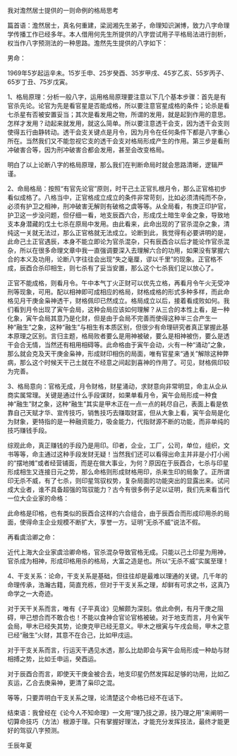 我对澹然居士提供的一则命例的格局思考

篇首语：澹然居士，真名何重建，梁润湘先生弟子，命理知识渊博，致力八字命理学传播工作已经多年。本人借用何先生所提供的八字尝试用子平格局法进行剖析，权当作八字预测法的一种思路。澹然先生提供的八字如下：

男命：

1969年5岁起运辛未。15岁壬申、25岁癸酉、35岁甲戌、45岁乙亥、55岁丙子、65岁丁丑、75岁戊寅。

1、格局原理：分析一般八字，运用格局原理要注意以下几个基本步骤：首先是有官杀先论。论官为先是看官星是否能成格，所以要注意官星成格的条件；论杀是看七杀星有否被安置妥当；其次是看发用之物，所谓的发用，就是起到作用的意思。怎样才发用？动起来就发用，就这么简单。所以要注意透干会支，因为透干会支则使得五行由静转动。透干会支关键点是月令，因为月令在任何条件下都是八字重心所在。当然我们又不能忽视它支的透干会支对格局形成产生的作用。第三步是看刑冲破害合等，因为刑冲破害合都会发用，甚至会改变格局。

明白了以上论断八字的格局原理，那么我们在判断命局时就会思路清晰，逻辑严谨。

2、命局格局：按照“有官先论官”原则，时干己土正官扎根月令，那么正官格初步看似成格了。八格当中，正官格成立成立的条件非常苛刻，比如必须清纯而不杂，必须有护卫之相神，刑冲破害无解则有破格之虞等等。从全局看，有庚正印护官，护卫这一步没问题，但仔细一看，地支辰酉六合，形成戊土暗生辛金之象，导致地支本身潜藏的戊土七杀在原局中发用。由此看来，此命出现的了官杀混杂之象，清纯这一关就无法过，那么正官格就无法成立。论断到此，我觉得有必要讲明的是，此命己土正官遇辰，本身不能立即论为官杀混杂，只有辰酉合以后才能论作官杀混杂，所以在很多命理文章中我一直强调要深入去理解六合的功用，如果没有掌握六合的本义及功用，论断八字往往会出现“失之毫厘，谬以千里”的现象。正官格不成，辰酉合杀印相生，则七杀有了妥当安置，那么这个七杀我们足以放心了。

正官不能成格，则看月令。午中本气丁火正财可以优先立格，再看月令午火无受冲刑等现象，可用。配以相神即可成相应的格局，财格成格的形式多种多样，而此命格见月干庚金枭神透干，财格佩印已然成立。格局成立以后，接着看成败如何。我们看到月令出现了寅午会局，这种会局应该如何理解？从三合的本性上看，是一种化象，寅午会局其意乃是化财，但是由于会局不完善而使得这种半三合产生一种“融生”之象，这种“融生”与相生有本质区别，但很少有命理研究者真正掌握此基本原理之区别。言归主题，格局败者要么是用神被破，要么是相神被伤，要么是透干会合无情，当然还有相用相碍等。此命格由于寅午会动，火有一种“涌动”之象，那么就会克及天干庚金枭神，形成财印相伤的局面，唯有官星来“通关”解除这种弊病，那么这个时候天干己土就在不经意之间起到喜神的作用了。可见，财格佩印较为完善。

3、格局意向：官格无成，月令财格，财星涌动，求财意向非常明显，命主从企从商实属常理。关键是通过什么手段谋财，如果单看月令，寅午会局形成一种食神“融生”财之象，这种“融生”其实是甲木正在一点一点的耗尽自己，表面上看是依靠自己天赋才华、宣传技巧，销售技巧去赚取财富，但从大象上看，寅午会局是化为财象，更特指的是一种融资能力，吸金能力，代指财源不断的功能，而非单纯的技巧赚钱手段。

综观此命，真正赚钱的手段乃是用印。印者，企业，工厂，公司，单位，组织，文书等等，命主通过这种手段发财无疑！当然我们还可以看得出命主并非是小打小闹的“摆地摊”或者经营铺面，而是在做大事业，为何？原因在于辰酉合，七杀与印星形成相生又连接日元之势，那么命格则形成财格用印，杀来生印的局象了。正所谓印无杀不威，有了七杀，则印星驾驭权势，复杂局面的功能突出的显露出来。试问成大业者，谁不具备超强的驾驭能力？古今有很多例子足以证明，我们先来看当代一位大企业家的命格：

此命格是印格，也有类似的辰酉合这样的六合组合，由于辰酉合而形成印用杀的局面，使得命主企业规模不断扩大，享誉一方。证明“无杀不威”说法不假。

再看虞洽卿之命：

近代上海大企业家虞洽卿命格，官杀混杂导致官格无成。只能以己土印星为用神，官杀成为相神，形成印格用杀的格局，大富之造是也。所以“无杀不威”实属至理！

4、干支关系：论命，干支关系是基础，但往往却是最难以理通的关键。几千年的命理传承，浩瀚古籍，简直充栋，但对于干支关系之理，却鲜有可求之书，这真乃命学之一大奇迹。

对于天干关系而言，唯有《子平真诠》见解颇为深刻。依此命例，有月干庚之阻碍，甲己想合而不敢合也！不能以食神合官论官格被破。对于地支而言，月令寅午会局，甲木已经失其势，论庚克甲已经无意义。甲木之根寅与午戌会局，甲木之意已经“融生”火财，其意不在合己，比如甲戌运。

对于干支关系而言，行运天干遇见水透，那么比劫即会与寅午会局形成一种劫与财相搏之势，比如壬申运，癸酉运。

对于辰酉合而言，即使天干庚金被合去，地支印星仍然发挥起足够的功用，比如乙亥运，乙合去庚枭神，更清了枭印之混。

等等，只要弄明白干支关系之理，论清楚这个命格已经不在话下。

结束语：我曾经在《论今人不知命理》一文用“理乃技之源，技乃理之用”来阐明一切算命技巧（方法）根源于理。只有掌握好理法，才能充分发挥技法，最终才能更好的驾驭八字预测。

壬辰年夏

